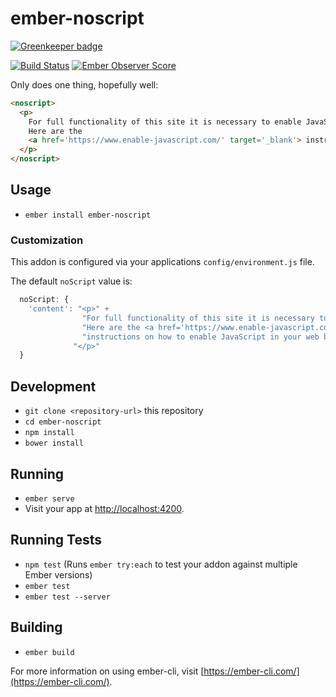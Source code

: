 # ember-noscript

[![Greenkeeper badge](https://badges.greenkeeper.io/jrjohnson/ember-noscript.svg)](https://greenkeeper.io/)

[![Build Status](https://travis-ci.org/jrjohnson/ember-noscript.svg)](https://travis-ci.org/jrjohnson/ember-noscript)
[![Ember Observer Score](http://emberobserver.com/badges/ember-noscript.svg)](http://emberobserver.com/addons/ember-noscript)

Only does one thing, hopefully well:

```html
<noscript>
  <p>
    For full functionality of this site it is necessary to enable JavaScript.  
    Here are the
    <a href='https://www.enable-javascript.com/' target='_blank'> instructions how to enable JavaScript in your web browser</a>.
  </p>
</noscript>
```

## Usage

* `ember install ember-noscript`

### Customization
This addon is configured via your applications `config/environment.js` file.

The default `noScript` value is:

```javascript
  noScript: {
    'content': "<p>" +
                "For full functionality of this site it is necessary to enable JavaScript." +
                "Here are the <a href='https://www.enable-javascript.com/' target='_blank'>" +
                "instructions on how to enable JavaScript in your web browser</a>." +
              "</p>"
  }
```

## Development

* `git clone <repository-url>` this repository
* `cd ember-noscript`
* `npm install`
* `bower install`

## Running

* `ember serve`
* Visit your app at [http://localhost:4200](http://localhost:4200).

## Running Tests

* `npm test` (Runs `ember try:each` to test your addon against multiple Ember versions)
* `ember test`
* `ember test --server`

## Building

* `ember build`

For more information on using ember-cli, visit [https://ember-cli.com/](https://ember-cli.com/).
